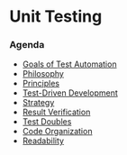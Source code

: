 Unit Testing
============

### Agenda

* [Goals of Test Automation](./goals.md)
* [Philosophy](./philosophy.md)
* [Principles](./principles.md)
* [Test-Driven Development](./tdd.md)
* [Strategy](./strategy.md)
* [Result Verification](./result-verification.md)
* [Test Doubles](./test-doubles.md)
* [Code Organization](./code-organization.md)
* [Readability](./readability.md)